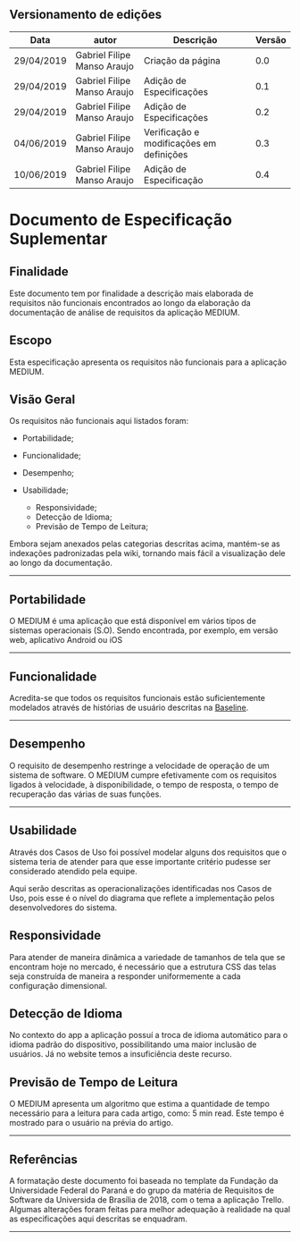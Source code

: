 ## Versionamento de edições
| Data           | autor                | Descrição                           |Versão|
|----------------|----------------------|-------------------------------------|------|
|   29/04/2019   | Gabriel Filipe Manso Araujo  | Criação da página | 0.0  |
|   29/04/2019   | Gabriel Filipe Manso Araujo  | Adição de Especificações| 0.1  |
|   29/04/2019   | Gabriel Filipe Manso Araujo  | Adição de Especificações| 0.2  |
|   04/06/2019   | Gabriel Filipe Manso Araujo  | Verificação e modificações em definições| 0.3  |
|   10/06/2019   | Gabriel Filipe Manso Araujo  | Adição de Especificação| 0.4  |

# Documento de Especificação Suplementar

## Finalidade

Este documento tem por finalidade a descrição mais elaborada de requisitos não funcionais encontrados ao longo da elaboração da documentação de análise de requisitos da aplicação MEDIUM.

## Escopo

Esta especificação apresenta os requisitos não funcionais para a aplicação MEDIUM.

## Visão Geral

Os requisitos não funcionais aqui listados foram:

* Portabilidade;
* Funcionalidade;
* Desempenho;
* Usabilidade;

    *  Responsividade;
    * Detecção de Idioma;
    * Previsão de Tempo de Leitura;

Embora sejam anexados pelas categorias descritas acima, mantém-se as indexações padronizadas pela wiki, tornando mais fácil a visualização dele ao longo da documentação.

***

## Portabilidade

O MEDIUM é uma aplicação que está disponível em vários tipos de sistemas operacionais (S.O). Sendo encontrada, por exemplo, em versão web, aplicativo Android ou iOS

*** 

## Funcionalidade

Acredita-se que todos os requisitos funcionais estão suficientemente modelados através de histórias de usuário descritas na [Baseline](../baseline.md).

*** 

## Desempenho

O requisito de desempenho restringe a velocidade de operação de um sistema de software. O MEDIUM cumpre efetivamente com os requisitos ligados à velocidade, à disponibilidade, o tempo de resposta, o tempo de recuperação das várias de suas funções.

***

## Usabilidade

Através dos Casos de Uso foi possível modelar alguns dos requisitos que o sistema teria de atender para que esse importante critério pudesse ser considerado atendido pela equipe.

Aqui serão descritas as operacionalizações identificadas nos Casos de Uso, pois esse é o nível do diagrama que reflete a implementação pelos desenvolvedores do sistema.

## Responsividade

Para atender de maneira dinâmica a variedade de tamanhos de tela que se encontram hoje no mercado, é necessário que a estrutura CSS das telas seja construída de maneira a responder uniformemente a cada configuração dimensional.

## Detecção de Idioma

No contexto do app a aplicação possuí a troca de idioma automático para o idioma padrão do dispositivo, possibilitando uma maior inclusão de usuários. Já no website temos a insuficiência deste recurso.

## Previsão de Tempo de Leitura

O MEDIUM apresenta um algoritmo que estima a quantidade de tempo necessário para a leitura para cada artigo, como: 5 min read. Este tempo é mostrado para o usuário na prévia do artigo.

***

## Referências

A formatação deste documento foi baseada no template da Fundação da Universidade Federal do Paraná e do grupo da matéria de Requisitos de Software da Universida de Brasília de 2018, com o tema a aplicação Trello. Algumas alterações foram feitas para melhor adequação à realidade na qual as especificações aqui descritas se enquadram.

***